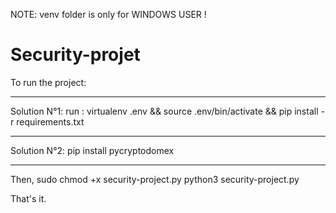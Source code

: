 
NOTE: venv folder is only for WINDOWS USER !

# Security-projet
To run the project:

******************
Solution N°1: run : 
virtualenv .env && source .env/bin/activate && pip install -r requirements.txt

******************
Solution N°2:
pip install pycryptodomex 
******************
Then,
sudo chmod +x security-project.py
python3 security-project.py

That's it.
